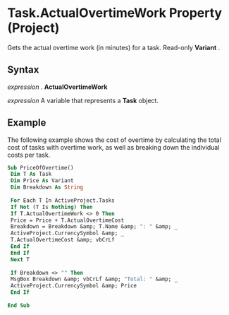
# Task.ActualOvertimeWork Property (Project)

Gets the actual overtime work (in minutes) for a task. Read-only  **Variant** .


## Syntax

 _expression_ . **ActualOvertimeWork**

 _expression_ A variable that represents a **Task** object.


## Example

The following example shows the cost of overtime by calculating the total cost of tasks with overtime work, as well as breaking down the individual costs per task.


```vb
Sub PriceOfOvertime() 
 Dim T As Task 
 Dim Price As Variant 
 Dim Breakdown As String 
 
 For Each T In ActiveProject.Tasks 
 If Not (T Is Nothing) Then 
 If T.ActualOvertimeWork <> 0 Then 
 Price = Price + T.ActualOvertimeCost 
 Breakdown = Breakdown &amp; T.Name &amp; ": " &amp; _ 
 ActiveProject.CurrencySymbol &amp; _ 
 T.ActualOvertimeCost &amp; vbCrLf 
 End If 
 End If 
 Next T 
 
 If Breakdown <> "" Then 
 MsgBox Breakdown &amp; vbCrLf &amp; "Total: " &amp; _ 
 ActiveProject.CurrencySymbol &amp; Price 
 End If 
 
End Sub
```

